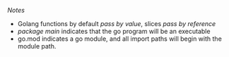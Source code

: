 *Notes*

* Golang functions by default _pass by value_, slices _pass by reference_
* _package main_ indicates that the go program will be an executable
* go.mod indicates a go module, and all import paths will begin with the module path. 
